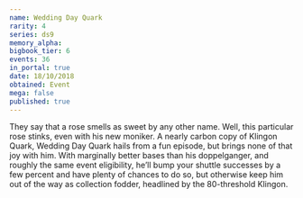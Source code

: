 ```yaml
---
name: Wedding Day Quark
rarity: 4
series: ds9
memory_alpha:
bigbook_tier: 6
events: 36
in_portal: true
date: 18/10/2018
obtained: Event
mega: false
published: true
---
```


They say that a rose smells as sweet by any other name. Well, this particular rose stinks, even with his new moniker. A nearly carbon copy of Klingon Quark, Wedding Day Quark hails from a fun episode, but brings none of that joy with him. With marginally better bases than his doppelganger, and roughly the same event eligibility, he’ll bump your shuttle successes by a few percent and have plenty of chances to do so, but otherwise keep him out of the way as collection fodder, headlined by the 80-threshold Klingon.
